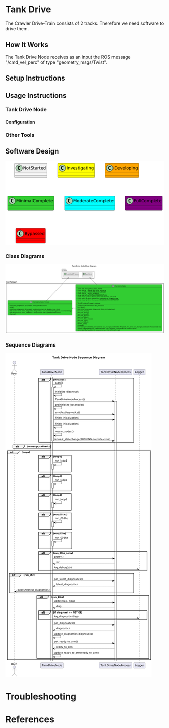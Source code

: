 # Tank Drive
The Crawler Drive-Train consists of 2 tracks.  Therefore we need software to drive them.

## How It Works
The Tank Drive Node receives as an input the ROS message "/cmd_vel_perc" of type "geometry_msgs/Twist".

## Setup Instructions


## Usage Instructions
### Tank Drive Node

#### Configuration



### Other Tools


## Software Design
![](../../output/Legend.png)
### Class Diagrams
![](../../../nodes/TankDriveNode/doc/output/TankDriveNodeClassDiagram.png)

### Sequence Diagrams
![](../../../nodes/TankDriveNode/doc/output/TankDriveNodeSequenceDiagram.png)

# Troubleshooting


# References
